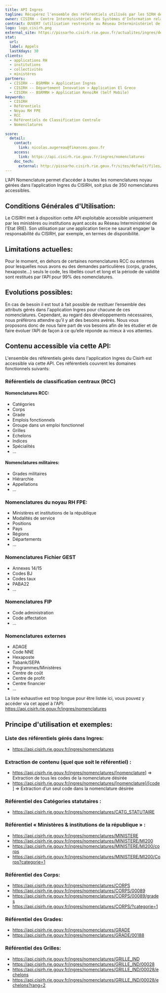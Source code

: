 ```yaml
---
title: API Ingres
tagline: Récupérez l'ensemble des référentiels utilisés par les SIRH de la Fonction Publique d'Etat
owner: CISIRH - Centre Interministériel des Systèmes d'Information relatifs aux Ressources Humaines 
contract: OUVERT (utilisation restreinte au Réseau Interministériel de l'Etat (RIE))
logo: logo_cisirh.png
external_site: https://pissarho.cisirh.rie.gouv.fr/actualites/ingres/deploiement-de-deux-api-sur-lapplication-ingres
stat:
  url: 
  label: Appels
  lastXdays: 30
clients:
  - applications RH
  - institutions
  - collectivités
  - ministères
partners:
  - CISIRH -- BSRMRH > Application Ingres
  - CISIRH -- Département Innovation > Application El Greco 
  - CISIRH -- BSRMRH > Application RenoiRH (Self Mobile)
keywords:
  - CISIRH
  - Référentiels
  - Noyau RH FPE
  - RCC
  - Référentiels de Classification Centrale
  - Nomenclatures
  
score:
  detail:
    contact:  
      link: nicolas.augereau@finances.gouv.fr
    access:
      link: https://api.cisirh.rie.gouv.fr/ingres/nomenclatures
    doc_tech:
      external: http://pissarho.cisirh.rie.gouv.fr/sites/default/files/2019-10/INGRES-PIL-API%20Nomenclatures%20Ingres_%20%280_7%29.pptx
---
```

L’API Nomenclature permet d’accéder à toutes les nomenclatures noyau gérées dans l’application Ingres du CISIRH, soit plus de 350 nomenclatures accessibles.

## Conditions Générales d'Utilisation:
Le CISIRH met à disposition cette API exploitable accessible uniquement par les ministères ou institutions ayant accès au Réseau Interministériel de l'Etat (RIE).
Son utilisation par une application tierce ne saurait engager la responsabilité du CISIRH, par exemple, en termes de disponibilité.

## Limitations actuelles:

Pour le moment, en dehors de certaines nomenclatures RCC ou externes pour lesquelles nous avons eu des demandes particulières (corps, grades, hexaposte…) seuls le code, les libellés court et long et la période de validité sont restitués par l’API pour 99% des nomenclatures.

## Evolutions possibles:

En cas de besoin il est tout à fait possible de restituer l’ensemble des attributs gérés dans l'application Ingres pour chacune de ces nomenclatures. Cependant, au regard des développements nécessaires, nous préférons attendre qu’il y ait des besoins avérés.
Nous vous proposons donc de nous faire part de vos besoins afin de les étudier et de faire évoluer l’API de façon à ce qu’elle réponde au mieux à vos attentes.

## Contenu accessible via cette API:

L'ensemble des référentiels gérés dans l'application Ingres du Cisirh est accessible via cette API.
Ces référentiels couvrent les domaines fonctionnels suivants:

### Référentiels de classification centraux (RCC)

#### Nomenclatures RCC:
* Catégories
* Corps
* Grade
* Emplois fonctionnels
* Groupe dans un emploi fonctionnel
* Grilles
* Echelons
* Indices
* Spécialités
* ...

#### Nomenclatures militaires:
* Grades militaires
* Hiérarchie
* Appellations
* ...

### Nomenclatures du noyau RH FPE:
* Ministères et institutions de la république
* Modalités de service
* Positions
* Pays
* Régions
* Départements
* ...

### Nomenclatures Fichier GEST
* Annexes 14/15
* Codes BJ
* Codes taux
* PABA22
* ...

### Nomenclatures FIP
* Code administration
* Code affectation
* ...

### Nomenclatures externes
* ADAGE
* Code NNE
* Hexaposte
* Tabank/SEPA
* Programmes/Ministères
* Centre de coût
* Centre de profit
* Centre financier
* ...

La liste exhaustive est trop longue pour être listée ici, vous pouvez y accéder via cet appel à l'API:
https://api.cisirh.rie.gouv.fr/ingres/nomenclatures 

## Principe d'utilisation et exemples:

### Liste des référentiels gérés dans Ingres:
* https://api.cisirh.rie.gouv.fr/ingres/nomenclatures

### Extraction de contenu (quel que soit le référentiel) :
* https://api.cisirh.rie.gouv.fr/ingres/nomenclatures/[nomenclature]	=> Extraction de tous les codes de la nomenclature désirée
* https://api.cisirh.rie.gouv.fr/ingres/nomenclatures/[nomenclature]/[code]	=> Extraction d’un seul code dans la nomenclature désirée

### Référentiel des Catégories statutaires :
* https://api.cisirh.rie.gouv.fr/ingres/nomenclatures/CATG_STATUTAIRE

### Référentiel « Ministères & institutions de la république » :
* https://api.cisirh.rie.gouv.fr/ingres/nomenclatures/MINISTERE
* https://api.cisirh.rie.gouv.fr/ingres/nomenclatures/MINISTERE/MI200 
* https://api.cisirh.rie.gouv.fr/ingres/nomenclatures/MINISTERE/MI200/corps
* https://api.cisirh.rie.gouv.fr/ingres/nomenclatures/MINISTERE/MI200/Corps?categorie=1

### Référentiel des Corps:
* https://api.cisirh.rie.gouv.fr/ingres/nomenclatures/CORPS 
* https://api.cisirh.rie.gouv.fr/ingres/nomenclatures/CORPS/00089  
* https://api.cisirh.rie.gouv.fr/ingres/nomenclatures/CORPS/00089/grades 
* https://api.cisirh.rie.gouv.fr/ingres/nomenclatures/CORPS/?categorie=1  

### Référentiel des Grades:
* https://api.cisirh.rie.gouv.fr/ingres/nomenclatures/GRADE
* https://api.cisirh.rie.gouv.fr/ingres/nomenclatures/GRADE/00188 

### Référentiel des Grilles:
* https://api.cisirh.rie.gouv.fr/ingres/nomenclatures/GRILLE_IND 
* https://api.cisirh.rie.gouv.fr/ingres/nomenclatures/GRILLE_IND/00028
* https://api.cisirh.rie.gouv.fr/ingres/nomenclatures/GRILLE_IND/00028/echelons
* https://api.cisirh.rie.gouv.fr/ingres/nomenclatures/GRILLE_IND/00028/echelons?rang=2  
